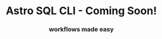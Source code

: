 <h1 align="center">
  Astro SQL CLI - Coming Soon!
</h1>
  <h3 align="center">
  workflows made easy<br><br>
</h3>
